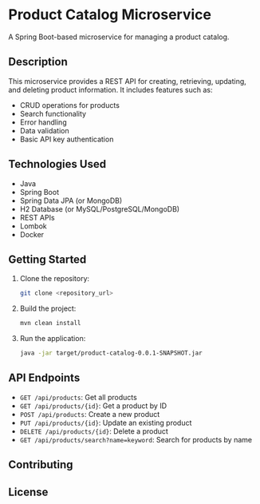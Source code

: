 # Product Catalog Microservice

A Spring Boot-based microservice for managing a product catalog.

## Description

This microservice provides a REST API for creating, retrieving, updating, and deleting product information. It includes features such as:

*   CRUD operations for products
*   Search functionality
*   Error handling
*   Data validation
*   Basic API key authentication

## Technologies Used

*   Java
*   Spring Boot
*   Spring Data JPA (or MongoDB)
*   H2 Database (or MySQL/PostgreSQL/MongoDB)
*   REST APIs
*   Lombok
*   Docker

## Getting Started

1.  Clone the repository:

    ```bash
    git clone <repository_url>
    ```

2.  Build the project:

    ```bash
    mvn clean install
    ```

3.  Run the application:

    ```bash
    java -jar target/product-catalog-0.0.1-SNAPSHOT.jar
    ```

## API Endpoints

*   `GET /api/products`: Get all products
*   `GET /api/products/{id}`: Get a product by ID
*   `POST /api/products`: Create a new product
*   `PUT /api/products/{id}`: Update an existing product
*   `DELETE /api/products/{id}`: Delete a product
*   `GET /api/products/search?name=keyword`: Search for products by name

## Contributing


## License

